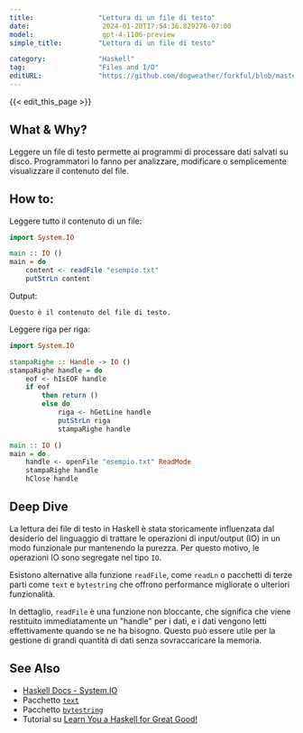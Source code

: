 ```yaml
---
title:                "Lettura di un file di testo"
date:                  2024-01-20T17:54:36.829276-07:00
model:                 gpt-4-1106-preview
simple_title:         "Lettura di un file di testo"

category:             "Haskell"
tag:                  "Files and I/O"
editURL:              "https://github.com/dogweather/forkful/blob/master/content/it/haskell/reading-a-text-file.md"
---
```


{{< edit_this_page >}}

## What & Why?
Leggere un file di testo permette ai programmi di processare dati salvati su disco. Programmatori lo fanno per analizzare, modificare o semplicemente visualizzare il contenuto del file.

## How to:

Leggere tutto il contenuto di un file:

```Haskell
import System.IO

main :: IO ()
main = do
    content <- readFile "esempio.txt"
    putStrLn content
```

Output:
```
Questo è il contenuto del file di testo.
```

Leggere riga per riga:

```Haskell
import System.IO

stampaRighe :: Handle -> IO ()
stampaRighe handle = do
    eof <- hIsEOF handle
    if eof
        then return ()
        else do
            riga <- hGetLine handle
            putStrLn riga
            stampaRighe handle

main :: IO ()
main = do
    handle <- openFile "esempio.txt" ReadMode
    stampaRighe handle
    hClose handle
```

## Deep Dive

La lettura dei file di testo in Haskell è stata storicamente influenzata dal desiderio del linguaggio di trattare le operazioni di input/output (IO) in un modo funzionale pur mantenendo la purezza. Per questo motivo, le operazioni IO sono segregate nel tipo `IO`.

Esistono alternative alla funzione `readFile`, come `readLn` o pacchetti di terze parti come `text` e `bytestring` che offrono performance migliorate o ulteriori funzionalità.

In dettaglio, `readFile` è una funzione non bloccante, che significa che viene restituito immediatamente un "handle" per i dati, e i dati vengono letti effettivamente quando se ne ha bisogno. Questo può essere utile per la gestione di grandi quantità di dati senza sovraccaricare la memoria.

## See Also

- [Haskell Docs - System.IO](https://hackage.haskell.org/package/base-4.16.0.0/docs/System-IO.html)
- Pacchetto [`text`](https://hackage.haskell.org/package/text)
- Pacchetto [`bytestring`](https://hackage.haskell.org/package/bytestring)
- Tutorial su [Learn You a Haskell for Great Good!](http://learnyouahaskell.com/input-and-output)
